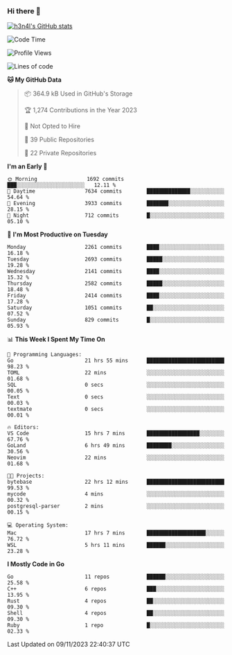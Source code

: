 ### Hi there 👋

[![h3n4l's GitHub stats](https://github-readme-stats.vercel.app/api?username=h3n4l&count_private=true&show_icons=true&theme=radical)](https://github.com/h3n4l/github-readme-stats)

<!--START_SECTION:waka-->
![Code Time](http://img.shields.io/badge/Code%20Time-1%2C691%20hrs%2054%20mins-blue)

![Profile Views](http://img.shields.io/badge/Profile%20Views-0-blue)

![Lines of code](https://img.shields.io/badge/From%20Hello%20World%20I%27ve%20Written-3.7%20million%20lines%20of%20code-blue)

**🐱 My GitHub Data** 

> 📦 364.9 kB Used in GitHub's Storage 
 > 
> 🏆 1,274 Contributions in the Year 2023
 > 
> 🚫 Not Opted to Hire
 > 
> 📜 39 Public Repositories 
 > 
> 🔑 22 Private Repositories 
 > 
**I'm an Early 🐤** 

```text
🌞 Morning                1692 commits        ███░░░░░░░░░░░░░░░░░░░░░░   12.11 % 
🌆 Daytime                7634 commits        ██████████████░░░░░░░░░░░   54.64 % 
🌃 Evening                3933 commits        ███████░░░░░░░░░░░░░░░░░░   28.15 % 
🌙 Night                  712 commits         █░░░░░░░░░░░░░░░░░░░░░░░░   05.10 % 
```
📅 **I'm Most Productive on Tuesday** 

```text
Monday                   2261 commits        ████░░░░░░░░░░░░░░░░░░░░░   16.18 % 
Tuesday                  2693 commits        █████░░░░░░░░░░░░░░░░░░░░   19.28 % 
Wednesday                2141 commits        ████░░░░░░░░░░░░░░░░░░░░░   15.32 % 
Thursday                 2582 commits        █████░░░░░░░░░░░░░░░░░░░░   18.48 % 
Friday                   2414 commits        ████░░░░░░░░░░░░░░░░░░░░░   17.28 % 
Saturday                 1051 commits        ██░░░░░░░░░░░░░░░░░░░░░░░   07.52 % 
Sunday                   829 commits         █░░░░░░░░░░░░░░░░░░░░░░░░   05.93 % 
```


📊 **This Week I Spent My Time On** 

```text
💬 Programming Languages: 
Go                       21 hrs 55 mins      █████████████████████████   98.23 % 
TOML                     22 mins             ░░░░░░░░░░░░░░░░░░░░░░░░░   01.68 % 
SQL                      0 secs              ░░░░░░░░░░░░░░░░░░░░░░░░░   00.05 % 
Text                     0 secs              ░░░░░░░░░░░░░░░░░░░░░░░░░   00.03 % 
textmate                 0 secs              ░░░░░░░░░░░░░░░░░░░░░░░░░   00.01 % 

🔥 Editors: 
VS Code                  15 hrs 7 mins       █████████████████░░░░░░░░   67.76 % 
GoLand                   6 hrs 49 mins       ████████░░░░░░░░░░░░░░░░░   30.56 % 
Neovim                   22 mins             ░░░░░░░░░░░░░░░░░░░░░░░░░   01.68 % 

🐱‍💻 Projects: 
bytebase                 22 hrs 12 mins      █████████████████████████   99.53 % 
mycode                   4 mins              ░░░░░░░░░░░░░░░░░░░░░░░░░   00.32 % 
postgresql-parser        2 mins              ░░░░░░░░░░░░░░░░░░░░░░░░░   00.15 % 

💻 Operating System: 
Mac                      17 hrs 7 mins       ███████████████████░░░░░░   76.72 % 
WSL                      5 hrs 11 mins       ██████░░░░░░░░░░░░░░░░░░░   23.28 % 
```

**I Mostly Code in Go** 

```text
Go                       11 repos            ██████░░░░░░░░░░░░░░░░░░░   25.58 % 
C++                      6 repos             ███░░░░░░░░░░░░░░░░░░░░░░   13.95 % 
Rust                     4 repos             ██░░░░░░░░░░░░░░░░░░░░░░░   09.30 % 
Shell                    4 repos             ██░░░░░░░░░░░░░░░░░░░░░░░   09.30 % 
Ruby                     1 repo              █░░░░░░░░░░░░░░░░░░░░░░░░   02.33 % 
```




 Last Updated on 09/11/2023 22:40:37 UTC
<!--END_SECTION:waka-->

